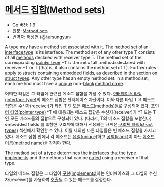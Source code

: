 # [메서드 집합(Method sets)](#method-sets)

* Go 버전: 1.9
* 원문: [Method sets](https://golang.org/ref/spec#Method_sets)
* 번역자: 허성연 (@hursungyun)

A type may have a method set associated with it. The method set of an [interface type](/Types/interface_types.html) is its interface. The method set of any other type T consists of all [methods](/Declarations%20and%20scope/method_declarations.html) declared with receiver type T. The method set of the corresponding [pointer type](/Types/pointer_types.html) *T is the set of all methods declared with receiver *T or T (that is, it also contains the method set of T). Further rules apply to structs containing embedded fields, as described in the section on [struct types](/Types/struct_types.html). Any other type has an empty method set. In a method set, each method must have a [unique](/Declarations%20and%20scope/uniqueness_of_identifiers.html) non-[blank](/Declarations%20and%20scope/blank_identifier.html) [method name](/Types/interface_types.html#MethodName).

어떠한 타입은 그 타입에 관련된 메소드 집합을 가질 수 있다.
[인터페이스 타입(interface type)](/Types/interface_types.html)의 메소드 집합은 인터페이스 자신이다.
이와 다른 타입 T 의 메소드 집합은 수신자(receiver)가 타입 T 인 모든 [메소드(methods)](/Declarations%20and%20scope/method_declarations.html)들로 구성되어 있다. 
[포인터 타입(pointer type)](/Types/pointer_types.html) *T 에 대응되는 메소드 집합은 수신자(receiver)가 *T 또는 T 인 모든 메소드들의 집합으로 구성되어 있다. (따라서, T의 메소드 집합을 포함한다)
embedded fields 를 포함한 구조체에 대해서 적용되는 규칙은 [구조체 타입(struct types)](/Types/struct_types.html) 섹션에서 확인할 수 있다.
이를 제외한 다른 타입들은 빈 메소드 집합을 가지고 있다.
메소드 집합 안에서 각 메소드는 [유일(unique)](/Declarations%20and%20scope/uniqueness_of_identifiers.html)하고 [공백(blank)](/Declarations%20and%20scope/blank_identifier.html)이 아닌 [메소드 이름(method name)](/Types/interface_types.html#MethodName)을 가져야 한다.

The method set of a type determines the interfaces that the type [implements](/Types/interface_types.html) and the methods that can be [called](/Expressions/calls.html) using a receiver of that type.

타입의 메소드 집합은 그 타입이 [구현(implements)](/Types/interface_types.html)하는 인터페이스와 그 타입의 수신자(receiver)를 사용하여 [호출](/Expressions/calls.html)될 수 있는 메소드를 결정한다.